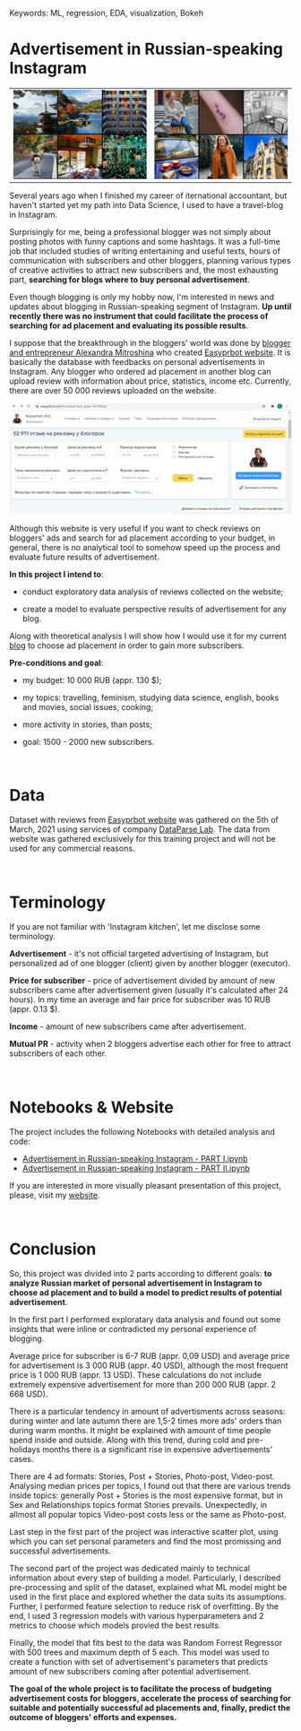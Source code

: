 Keywords: ML, regression, EDA, visualization, Bokeh

# Advertisement in Russian-speaking Instagram

<table><tr><td><img src='pictures/-SKSOCnoGVg.jpg'></td><td><img src='pictures/RrfPS6eEIwQ.jpg'></td></tr></table>


Several years ago when I finished my career of iternational accountant, but haven't started yet my path into Data Science, I used to have a travel-blog in Instagram.

Surprisingly for me, being a professional blogger was not simply about posting photos with funny captions and some hashtags. It was a full-time job that included studies of writing entertaining and useful texts, hours of communication with subscribers and other bloggers, planning various types of creative activities to attract new subscribers and, the most exhausting part, **searching for blogs where to buy personal advertisement**.

Even though blogging is only my hobby now, I'm interested in news and updates about blogging in Russian-speaking segment of Instagram. **Up until recently there was no instrument that could facilitate the process of searching for ad placement and evaluating its possible results**.


I suppose that the breakthrough in the bloggers' world was done by [blogger and entrepreneur Alexandra Mitroshina](https://www.instagram.com/alexandramitroshina/?hl=ru) who created [Easyprbot website](https://easyprbot.com/#/reviews). It is basically the database with feedbacks on personal advertisements in Instagram. Any blogger who ordered ad placement in another blog can upload review with information about price, statistics, income etc. Currently, there are over 50 000 reviews uploaded on the website.

<img src="pictures/Easyprobot.png" width="800"> 

Although this website is very useful if you want to check reviews on bloggers' ads and search for ad placement according to your budget, in general, there is no analytical tool to somehow speed up the process and evaluate future results of advertisement.


**In this project I intend to**:

- conduct exploratory data analysis of reviews collected on the website;

- create a model to evaluate perspective results of advertisement for any blog.


Along with theoretical analysis I will show how I would use it for my current [blog](https://www.instagram.com/data_newbie/) to choose ad placement in order to gain more subscribers.


**Pre-conditions and goal**:

- my budget: 10 000 RUB (appr. 130 $);

- my topics: travelling, feminism, studying data science, english, books and movies, social issues, cooking;

- more activity in stories, than posts;

- goal: 1500 - 2000 new subscribers.

​

# Data

Dataset with reviews from [Easyprbot website](https://easyprbot.com/#/reviews) was gathered on the 5th of March, 2021 using services of company [DataParse Lab](https://dataparselab.com/ru). The data from website was gathered exclusively for this training project and will not be used for any commercial reasons.

​

# Terminology

If you are not familiar with 'Instagram kitchen', let me disclose some terminology.

**Advertisement** - it's not official targeted advertising of Instagram, but personalized ad of one blogger (client) given by another blogger (executor).

**Price for subscriber** - price of advertisement divided by amount of new subscribers came after advertisement given (usually it's calculated after 24 hours). In my time an average and fair price for subscriber was 10 RUB (appr. 0.13 $).

**Income** - amount of new subscribers came after advertisement.

**Mutual PR**  -  activity when 2 bloggers advertise each other for free to attract subscribers of each other.

​

# Notebooks & Website

The project includes the following Notebooks with detailed analysis and code:

- [Advertisement in Russian-speaking Instagram - PART I.ipynb](https://github.com/ElinaAizenberg/Advertisement-in-Russian-speaking-Instagram---project/blob/main/_Advertisement%20in%20Russian-speaking%20Instagram%20-%20PART%20I.ipynb)
- [Advertisement in Russian-speaking Instagram - PART II.ipynb](https://github.com/ElinaAizenberg/Advertisement-in-Russian-speaking-Instagram---project/blob/main/Advertisement%20in%20Russian-speaking%20Instagram%20-%20PART%20II.ipynb)

If you are interested in more visually pleasant presentation of this project, please, visit my [website](https://www.elina-aizenberg-cv.com/instagram-project).

​

# Conclusion

So, this project was divided into 2 parts according to different goals: **to analyze Russian market of personal advertisement in Instagram to choose ad placement and to build a model to predict results of potential advertisement**.


In the first part I performed exploratary data analysis and found out some insights that were inline or contradicted my personal experience of blogging.


Average price for subscriber is 6-7 RUB (appr. 0,09 USD) and average price for advertisement is 3 000 RUB (appr. 40 USD), although the most frequent price is 1 000 RUB (appr. 13 USD). These calculations do not include extremely expensive advertisement for more than 200 000 RUB (appr. 2 668 USD).


There is a particular tendency in amount of advertisments across seasons: during winter and late autumn there are 1,5-2 times more ads' orders than during warm months. It might be explained with amount of time people spend inside and outside. Along with this trend, during cold and pre-holidays months there is a significant rise in expensive advertisements' cases.


There are 4 ad formats: Stories, Post + Stories, Photo-post, Video-post. Analysing median prices per topics, I found out that there are various trends inside topics: generally Post + Stories is the most expensive format, but in Sex and Relationships topics format Stories prevails. Unexpectedly, in allmost all popular topics Video-post costs less or the same as Photo-post.


Last step in the first part of the project was interactive scatter plot, using which you can set personal parameters and find the most promissing and successful advertisements.


The second part of the project was dedicated mainly to technical information about every step of building a model. Particularly, I described pre-processing and split of the dataset, explained what ML model might be used in the first place and explored whether the data suits its assumptions. Further, I performed feature selection to reduce risk of overfitting. By the end, I used 3 regression models with various hyperparameters and 2 metrics to choose which models provied the best results.


Finally, the model that fits best to the data was Random Forrest Regressor with 500 trees and maximum depth of 5 each. This model was used to create a function with set of advertisement's parameters that predicts amount of new subscribers coming after potential advertisement.


**The goal of the whole project is to facilitate the process of budgeting advertisement costs for bloggers, accelerate the process of searching for suitable and potentially successful ad placements and, finally, predict the outcome of bloggers' efforts and expenses.**
